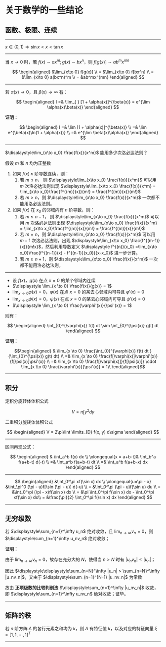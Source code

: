 # 关于数学的一些结论

[annotation]: <id> (33130a74-3252-4378-b8de-f14867c46324)
[annotation]: <status> (public)
[annotation]: <create_time> (2020-11-24 14:48:37)
[annotation]: <category> (数学理论)
[annotation]: <tags> (微积分)
[annotation]: <comments> (true)
[annotation]: <url> (http://blog.ccyg.studio/article/33130a74-3252-4378-b8de-f14867c46324)

<input class='mathjax align' value='left' type='hidden'/>

## 函数、极限、连续

---

$x \in (0, 1) \Rightarrow \sin x < x < \tan x$ 


---

当 $x \to 0$ 时，若 $f(x) \sim ax^m;g(x) \sim bx^n$，则 $f[g(x)] \sim ab^mx^{mn}$

$$
\begin{aligned}
&\lim_{x\to 0} f[g(x)] \\
= &\lim_{x\to 0} f[bx^n] \\
= &\lim_{x\to 0} a(bx^n)^m \\
= &ab^mx^{mn}
\end{aligned}
$$

---

若 $\alpha(x) \to 0$，且 $\beta(x)\to\infty$ 有：

$$
\begin{aligned}
I =& \lim_{
} [1 + \alpha(x)]^{\beta(x)} = e^{\lim \alpha(x)\beta(x)}
\end{aligned}
$$

**证明：**

$$
\begin{aligned}
I =& \lim [1 + \alpha(x)]^{\beta(x)} \\
=& \lim e^{\beta(x)\ln(1 + \alpha(x))} \\
=& e^{\lim \beta(x)\alpha(x)}   
\end{aligned}
$$

---

$\displaystyle\lim_{x\to x_0} \frac{f(x)}{x^m}$ 能用多少次洛必达法则？

假设 $m$ 和 $n$ 均为正整数

1. 如果 $f(x)$ $n$ 阶导数连续，则：
    1. 若 $m \leqslant n$， 则 $\displaystyle\lim_{x\to x_0} \frac{f(x)}{x^m}$ 可以用 $m$ 次洛必达法则出现 $\displaystyle\lim_{x\to x_0} \frac{f(x)}{x^m} = \lim_{x\to x_0}\frac{f^{(m)}(x)}{m!} = \frac{f^{(m)}(x)}{m!}$
   1. 若 $m > n$，则 $\displaystyle\lim_{x\to x_0} \frac{f(x)}{x^m}$ 一次都不能用洛必达法则。
2. 如果 $f(x)$ 在 $x_0$ 的邻域内有 $n$ 阶导数，则：
    1.  若 $m \leqslant n - 1$， 则 $\displaystyle\lim_{x\to x_0} \frac{f(x)}{x^m}$ 可以用 $m$ 次洛必达法则出现 $\displaystyle\lim_{x\to x_0} \frac{f(x)}{x^m} = \lim_{x\to x_0}\frac{f^{(m)}(x)}{m!} = \frac{f^{(m)}(x)}{m!}$
    1. 若 $m = n$，则 $\displaystyle\lim_{x\to x_0} \frac{f(x)}{x^m}$ 可以用 $m - 1$ 次洛必达法则，出现 $\displaystyle\lim_{x\to x_0} \frac{f^{(m-1)}(x)}{m!x}$，然后利用导数定义 $\displaystyle f^{(n)}(x_0) =\lim_{x\to x_0}\frac{f^{(n-1)}(x) - f^{(n-1)}(x_0)}{x-x_0}$ 进一步计算。
    1. 若 $m \geqslant n + 1$，则 $\displaystyle\lim_{x\to x_0} \frac{f(x)}{x^m}$ 一次都不能用洛必达法则。
---

- 设 $f(x)$，$g(x)$ 在点 $x = 0$ 的某个邻域内连续
- $\displaystyle \lim_{x \to 0} \frac{f(x)}{g(x)} = 1$
- $\displaystyle\lim_{x\to 0}\varphi(x) = 0$，$\varphi(x)$ 在点 $x = 0$ 的某去心邻域内可导且 $\varphi'(x) = 0$
- $\displaystyle\lim_{x\to 0}\psi(x) = 0$，$\psi(x)$ 在点 $x = 0$ 的某去心邻域内可导且 $\psi'(x) = 0$
- $\displaystyle \lim_{x \to 0} \frac{\varphi'(x)}{\psi'(x)} = 1$

则有：

$$
\begin{aligned}
\int_{0}^{\varphi(x)} f(t) dt \sim \int_{0}^{\psi(x)} g(t) dt
\end{aligned}
$$

**证明：**

$$\begin{aligned}
& \lim_{x \to 0} \frac{\int_{0}^{\varphi(x)} f(t) dt }{\int_{0}^{\psi(x)} g(t) dt} \\
=& \lim_{x \to 0} \frac{f[\varphi(x)]\varphi'(x)}{f[\psi(x)]\psi'(x)} \\
=& \lim_{x \to 0} \frac{f[\varphi(x)]}{f[\psi(x)]} \cdot \lim_{x \to 0} \frac{\varphi'(x)}{\psi'(x)} = 1\\
\end{aligned}$$

---

## 积分

定积分旋转体体积公式

$$
V = \pi \int y^2 dy 
$$

二重积分旋转体体积公式

$$
\begin{aligned}
V = 2\pi\iint \limits_{D} f(x, y) d\sigma
\end{aligned}
$$

---

区间再现公式：

$$
\begin{aligned}
& \int_a^b f(x) dx \\
\xlongequal{x = a+b-t}& \int_b^a f(a+b-t) d(-t) \\
=& \int_a^b f(a+b-t) dt \\
=& \int_a^b f(a+b-x) dx
\end{aligned}
$$

---

$$
\begin{aligned}
&\int_0^\pi xf(\sin x) dx \\
\xlongequal{u=\pi - x} &\int_\pi^0 (\pi - u)f[\sin (\pi - u)] d(-u) \\
= &\int_0^\pi (\pi - u)f(\sin u) du \\
= &\int_0^\pi (\pi - x)f(\sin x) dx \\
= &\pi \int_0^\pi f(\sin x) dx -  \int_0^\pi xf(\sin x) dx\\
= &\frac{\pi}{2} \int_0^\pi f(\sin x) dx
\end{aligned}
$$

---

## 无穷级数 

若 $\displaystyle\sum_{n=1}^\infty u_n$ 绝对收敛，且 $\displaystyle\lim_{n \to \infty} v_n = 0$，则 $\displaystyle\sum_{n=1}^\infty u_nv_n$ 绝对收敛；

**证明：**

由于 $\displaystyle\lim_{n \to \infty} v_n = 0$，故存在充分大的 $N$，使得当 $n > N$ 时有 $|u_nv_n| < |u_n|$；

因此 $\displaystyle\displaystyle\sum_{n=N}^\infty |u_n| > \sum_{n=N}^\infty |u_nv_n|$，又由于 $\displaystyle\sum_{n=1}^{N-1} |u_nv_n|$ 为常数

故由 **正项级数的比较判别法** $\displaystyle\sum_{n=1}^\infty |u_nv_n|$ 收敛，即 $\displaystyle\sum_{n=1}^\infty u_nv_n$ 绝对收敛；证毕。

---

## 矩阵的秩

若 $n$ 阶方阵 $A$ 的各行元素之和均为 $k$，则 $A$ 有特征值 $k$，以及对应的特征向量 $\xi = [1, 1, \cdots, 1]^T$

---

